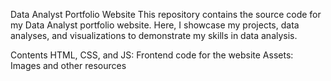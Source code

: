 Data Analyst Portfolio Website
This repository contains the source code for my Data Analyst portfolio website. Here, I showcase my projects, data analyses, and visualizations to demonstrate my skills in data analysis.

Contents
HTML, CSS, and JS: Frontend code for the website
Assets: Images and other resources
